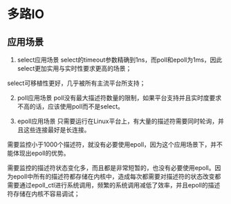 多路IO
=========





## 应用场景<br>

1. select应用场景 select的timeout参数精确到1ns，而poll和epoll为1ms，因此select更加实用与实时性要求更高的场景；<br>

select可移植性更好，几乎被所有主流平台所支持；<br>

2. poll应用场景 poll没有最大描述符数量的限制，如果平台支持并且实时度要求不高的话，应该使用poll而不是select。<br>

3. epoll应用场景 只需要运行在Linux平台上，有大量的描述符需要同时轮询，并且这些连接最好是长连接。<br>

需要监控小于1000个描述符，就没有必要使用epoll，因为这个应用场景下，并不能体现出epoll的优势。<br>

需要监控的描述符状态变化多，而且都是非常短暂的，也没有必要使用epoll。因为epoll中所有的描述符都存储在内核中，造成每次都需要对描述符的状态改变都需要通过epoll_ctl进行系统调用，频繁的系统调用减低了效率，并且epoll的描述符存储在内核不容易调试；<br>

